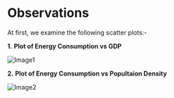# Observations

At first, we examine the following scatter plots:-

**1.** **Plot of Energy Consumption vs GDP**

![Image1](/home/abhirup/Pictures/energyvsGDP.png)

**2.** **Plot of Energy Consumption vs Popultaion Density**

![Image2]()
